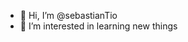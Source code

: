 - 👋 Hi, I’m @sebastianTio
- 👀 I’m interested in learning new things

<!---
sebastianTio/sebastianTio is a ✨ special ✨ repository because its `README.md` (this file) appears on your GitHub profile.
You can click the Preview link to take a look at your changes.
--->
